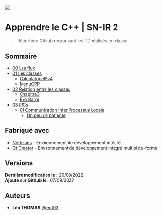 ![](https://cdn.discordapp.com/attachments/400019430479888394/1017780680798777385/logotouchard.png)

# Apprendre le C++ | SN-IR 2
> Répertoire Github regroupant les TD réalisés en classe

## Sommaire
* [00 Les flux](https://github.com/leot03/Apprendre_cpp_snir2/tree/main/00_Les_flux)
* [01 Les classes](https://github.com/leot03/Apprendre_cpp_snir2/tree/main/01_Les_classes)
    * [CalculatriceIPv4](https://github.com/leot03/Apprendre_cpp_snir2/tree/main/01_Les_classes/CalaculatriceIPv4)
    * [MenuCPP](https://github.com/leot03/Apprendre_cpp_snir2/tree/main/01_Les_classes/MenuCPP)
* [02 Relation entre les classes](https://github.com/leot03/Apprendre_cpp_snir2/tree/main/02_Relation_entre_les_classes)
    * [Chapitre3](https://github.com/leot03/Apprendre_cpp_snir2/tree/main/02_Relation_entre_les_classes/Chapitre3)
    * [Exo Barre](https://github.com/leot03/Apprendre_cpp_snir2/tree/main/02_Relation_entre_les_classes/ExoBarre)
* [03 IPCs](https://github.com/leot03/Apprendre_cpp_snir2/tree/main/03_IPCs)
    * [01 Communication Inter Processus Locale](https://github.com/leot03/Apprendre_cpp_snir2/tree/main/03_IPCs/01_Communication_Inter_Processus_Locale)
        * [Un peu de patiente](https://github.com/leot03/Apprendre_cpp_snir2/tree/main/03_IPCs/01_Communication_Inter_Processus_Locale/unPeuDePatiente)

## Fabriqué avec
* [Netbeans](https://netbeans.apache.org/) - Environnement de développement intégré
* [Qt Creator](https://www.qt.io/) - Environnement de développement intégré multiplate-forme

## Versions
**Dernière modification le :** 20/09/2022<br>
**Ajouté sur Github le :** 07/09/2022

## Auteurs
* **Léo THOMAS** [@leot03](https://github.com/leot03)
